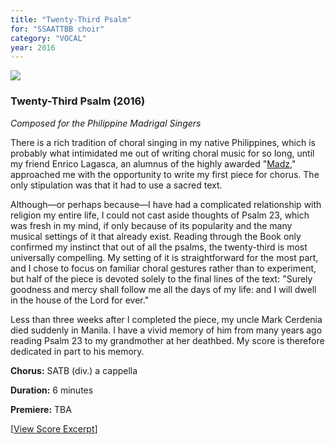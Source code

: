 ```yaml
---
title: "Twenty-Third Psalm"
for: "SSAATTBB choir"
category: "VOCAL"
year: 2016
---
```


![](images/cloudy-sky-6.jpg)

### Twenty-Third Psalm (2016)

_Composed for the Philippine Madrigal Singers_

There is a rich tradition of choral singing in my native Philippines, which is probably what intimidated me out of writing choral music for so long, until my friend Enrico Lagasca, an alumnus of the highly awarded "[Madz](http://www.philippinemadrigalsingers.com/)," approached me with the opportunity to write my first piece for chorus. The only stipulation was that it had to use a sacred text.

Although—or perhaps because—I have had a complicated relationship with religion my entire life, I could not cast aside thoughts of Psalm 23, which was fresh in my mind, if only because of its popularity and the many musical settings of it that already exist. Reading through the Book only confirmed my instinct that out of all the psalms, the twenty-third is most universally compelling. My setting of it is straightforward for the most part, and I chose to focus on familiar choral gestures rather than to experiment, but half of the piece is devoted solely to the final lines of the text: "Surely goodness and mercy shall follow me all the days of my life: and I will dwell in the house of the Lord for ever."

Less than three weeks after I completed the piece, my uncle Mark Cerdenia died suddenly in Manila. I have a vivid memory of him from many years ago reading Psalm 23 to my grandmother at her deathbed. My score is therefore dedicated in part to his memory.

**Chorus:** SATB (div.) a cappella

**Duration:** 6 minutes

**Premiere:** TBA

\[[View Score Excerpt](http://joshuacerdenia.com/wp-content/uploads/2016/08/Cerdenia-Twenty-Third-Psalm-Excerpt.pdf)\]
